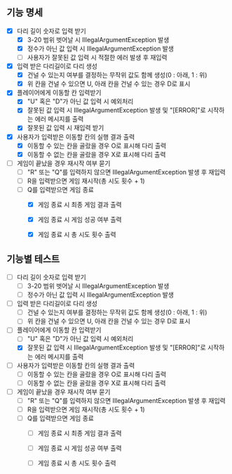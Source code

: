 ## 기능 명세

- [x] 다리 길이 숫자로 입력 받기
  - [x] 3-20 범위 벗어날 시 IllegalArgumentException 발생
  - [x] 정수가 아닌 값 입력 시 IllegalArgumentException 발생
  - [ ] 사용자가 잘못된 값 입력 시 적절한 에러 발생 후 재입력
- [x] 입력 받은 다리길이로 다리 생성
  - [x] 건널 수 있는지 여부를 결정하는 무작위 값도 함께 생성(0 : 아래, 1 : 위)
  - [x] 위 칸을 건널 수 있으면 U, 아래 칸을 건널 수 있는 경우 D로 표시
- [x] 플레이어에게 이동할 칸 입력받기
  - [x] "U" 혹은 "D"가 아닌 값 입력 시 예외처리
  - [x] 잘못된 값 입력 시 IllegalArgumentException 발생 및 
   "[ERROR]"로 시작하는 에러 메시지를 출력
  - [x] 잘못된 값 입력 시 재입력 받기
- [x] 사용자가 입력받은 이동할 칸의 실행 결과 출력
  - [x] 이동할 수 있는 칸을 골랐을 경우 O로 표시해 다리 출력
  - [x] 이동할 수 없는 칸을 골랐을 경우 X로 표시해 다리 출력
- [ ] 게임이 끝났을 경우 재시작 여부 묻기
  - [ ] "R" 또는 "Q"를 입력하지 않으면 IllegalArgumentException 발생 후 재입력
  - [ ] R을 입력받으면 게임 재시작(총 시도 횟수 + 1)
  - [ ] Q를 입력받으면 게임 종료
    - [x] 게임 종료 시 최종 게임 결과 출력
    - [x] 게임 종료 시 게임 성공 여부 출력
    - [x] 게임 종료 시 총 시도 횟수 출력


## 기능별 테스트
- [ ] 다리 길이 숫자로 입력 받기
  - [ ] 3-20 범위 벗어날 시 IllegalArgumentException 발생
  - [ ] 정수가 아닌 값 입력 시 IllegalArgumentException 발생
- [ ] 입력 받은 다리길이로 다리 생성
  - [ ] 건널 수 있는지 여부를 결정하는 무작위 값도 함께 생성(0 : 아래, 1 : 위)
  - [ ] 위 칸을 건널 수 있으면 U, 아래 칸을 건널 수 있는 경우 D로 표시
- [ ] 플레이어에게 이동할 칸 입력받기
  - [ ] "U" 혹은 "D"가 아닌 값 입력 시 예외처리
  - [x] 잘못된 값 입력 시 IllegalArgumentException 발생 및
    "[ERROR]"로 시작하는 에러 메시지를 출력
- [ ] 사용자가 입력받은 이동할 칸의 실행 결과 출력
  - [ ] 이동할 수 있는 칸을 골랐을 경우 O로 표시해 다리 출력
  - [ ] 이동할 수 없는 칸을 골랐을 경우 X로 표시해 다리 출력
- [ ] 게임이 끝났을 경우 재시작 여부 묻기
  - [ ] "R" 또는 "Q"를 입력하지 않으면 IllegalArgumentException 발생 후 재입력
  - [ ] R을 입력받으면 게임 재시작(총 시도 횟수 + 1)
  - [ ] Q를 입력받으면 게임 종료
    - [ ] 게임 종료 시 최종 게임 결과 출력
    - [ ] 게임 종료 시 게임 성공 여부 출력
    - [ ] 게임 종료 시 총 시도 횟수 출력

